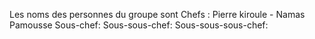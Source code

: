 Les noms des personnes du groupe sont
Chefs : Pierre kiroule - Namas Pamousse
Sous-chef:
Sous-sous-chef:
Sous-sous-sous-chef:
